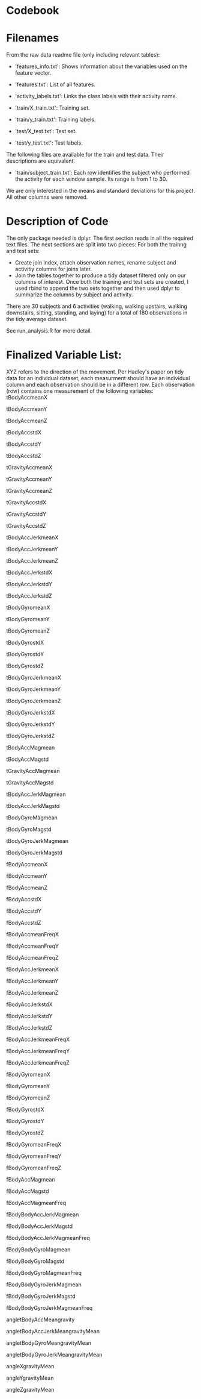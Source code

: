# Codebook

# Filenames
From the raw data readme file (only including relevant tables):
- 'features_info.txt': Shows information about the variables used on the feature vector.

- 'features.txt': List of all features.

- 'activity_labels.txt': Links the class labels with their activity name.

- 'train/X_train.txt': Training set.

- 'train/y_train.txt': Training labels.

- 'test/X_test.txt': Test set.

- 'test/y_test.txt': Test labels.

The following files are available for the train and test data. Their descriptions are equivalent. 

- 'train/subject_train.txt': Each row identifies the subject who performed the activity for each window sample. Its range is from 1 to 30. 

We are only interested in the means and standard deviations for this project.  All other columns were removed.

# Description of Code
The only package needed is dplyr.  The first section reads in all the required text files.  The next sections are split into two pieces:
For both the trainng and test sets:
* Create join index, attach observation names, rename subject and activitiy columns for joins later.
* Join the tables together to produce a tidy dataset filtered only on our columns of interest.
Once both the training and test sets are created, I used rbind to append the two sets together and then used dplyr to summarize the columns by subject and activity.

There are 30 subjects and 6 activities (walking, walking upstairs, walking downstairs, sitting, standing, and laying) for a total of 180 observations in the tidy average dataset.

See run_analysis.R for more detail.

# Finalized Variable List:
XYZ refers to the direction of the movement.
Per Hadley's paper on tidy data for an individual dataset, each measurment should have an individual column and each observation should be in a different row.  Each observation (row) contains one measurement of the following variables:
tBodyAccmeanX

tBodyAccmeanY

tBodyAccmeanZ

tBodyAccstdX

tBodyAccstdY

tBodyAccstdZ

tGravityAccmeanX

tGravityAccmeanY

tGravityAccmeanZ

tGravityAccstdX

tGravityAccstdY

tGravityAccstdZ

tBodyAccJerkmeanX

tBodyAccJerkmeanY

tBodyAccJerkmeanZ

tBodyAccJerkstdX

tBodyAccJerkstdY

tBodyAccJerkstdZ

tBodyGyromeanX

tBodyGyromeanY

tBodyGyromeanZ

tBodyGyrostdX

tBodyGyrostdY

tBodyGyrostdZ

tBodyGyroJerkmeanX

tBodyGyroJerkmeanY

tBodyGyroJerkmeanZ

tBodyGyroJerkstdX

tBodyGyroJerkstdY

tBodyGyroJerkstdZ

tBodyAccMagmean

tBodyAccMagstd

tGravityAccMagmean

tGravityAccMagstd

tBodyAccJerkMagmean

tBodyAccJerkMagstd

tBodyGyroMagmean

tBodyGyroMagstd

tBodyGyroJerkMagmean

tBodyGyroJerkMagstd

fBodyAccmeanX

fBodyAccmeanY

fBodyAccmeanZ

fBodyAccstdX

fBodyAccstdY

fBodyAccstdZ

fBodyAccmeanFreqX

fBodyAccmeanFreqY

fBodyAccmeanFreqZ

fBodyAccJerkmeanX

fBodyAccJerkmeanY

fBodyAccJerkmeanZ

fBodyAccJerkstdX

fBodyAccJerkstdY

fBodyAccJerkstdZ

fBodyAccJerkmeanFreqX

fBodyAccJerkmeanFreqY

fBodyAccJerkmeanFreqZ

fBodyGyromeanX

fBodyGyromeanY

fBodyGyromeanZ

fBodyGyrostdX

fBodyGyrostdY

fBodyGyrostdZ

fBodyGyromeanFreqX

fBodyGyromeanFreqY

fBodyGyromeanFreqZ

fBodyAccMagmean

fBodyAccMagstd

fBodyAccMagmeanFreq

fBodyBodyAccJerkMagmean

fBodyBodyAccJerkMagstd

fBodyBodyAccJerkMagmeanFreq

fBodyBodyGyroMagmean

fBodyBodyGyroMagstd

fBodyBodyGyroMagmeanFreq

fBodyBodyGyroJerkMagmean

fBodyBodyGyroJerkMagstd

fBodyBodyGyroJerkMagmeanFreq

angletBodyAccMeangravity

angletBodyAccJerkMeangravityMean

angletBodyGyroMeangravityMean

angletBodyGyroJerkMeangravityMean

angleXgravityMean

angleYgravityMean

angleZgravityMean






